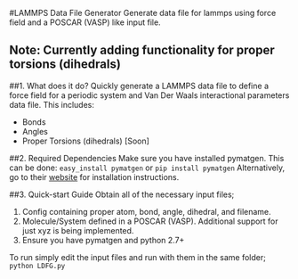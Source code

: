 #LAMMPS Data File Generator
Generate data file for lammps using force field and a POSCAR (VASP) like input file.

## Note: Currently adding functionality for proper torsions (dihedrals)

##1. What does it do?
Quickly generate a LAMMPS data file to define a force field for a periodic system and Van Der Waals interactional parameters data file. 
This includes:
* Bonds
* Angles
* Proper Torsions (dihedrals) [Soon]

##2. Required Dependencies
Make sure you have installed pymatgen. This can be done:
    `easy_install pymatgen`
or 
    `pip install pymatgen`
Alternatively, go to their [website](http://pymatgen.org/) for installation instructions.

##3. Quick-start Guide
Obtain all of the necessary input files; 
1. Config containing proper atom, bond, angle, dihedral, and filename.
2. Molecule/System defined in a POSCAR (VASP). Additional support for just xyz is being implemented.
3. Ensure you have pymatgen and python 2.7+

To run simply edit the input files and run with them in the same folder;
`python LDFG.py`

